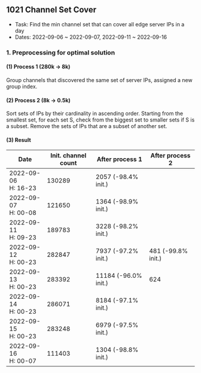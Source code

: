 ## 1021 Channel Set Cover

- Task: Find the min channel set that can cover all edge server IPs in a day
- Dates: 2022-09-06 ~ 2022-09-07, 2022-09-11 ~ 2022-09-16

### 1. Preprocessing for optimal solution
#### (1) Process 1 (280k -> 8k)
Group channels that discovered the same set of server IPs, assigned a new group index.
#### (2) Process 2 (8k -> 0.5k)
Sort sets of IPs by their cardinality in ascending order. Starting from the smallest set, for each set S, check from the biggest set to smaller sets if S is a subset. Remove the sets of IPs that are a subset of another set.
#### (3) Result
| Date       | Init. channel count  | After process 1     | After process 2   |
| ---------- | -------------------- | ------------------- | ----------------- |
| 2022-09-06<br>H: 16-23 | 130289   | 2057 (-98.4% init.) |                   |
| 2022-09-07<br>H: 00-08 | 121650   | 1364 (-98.9% init.) |                   |
| 2022-09-11<br>H: 09-23 | 189783   | 3228 (-98.2% init.) |                   |
| 2022-09-12<br>H: 00-23 | 282847   | 7937 (-97.2% init.) | 481 (-99.8% init.)|
| 2022-09-13<br>H: 00-23 | 283392   | 11184 (-96.0% init.)| 624               |
| 2022-09-14<br>H: 00-23 | 286071   | 8184 (-97.1% init.) |                   |
| 2022-09-15<br>H: 00-23 | 283248   | 6979 (-97.5% init.) |                   |
| 2022-09-16<br>H: 00-07 | 111403   | 1304 (-98.8% init.) |                   |
